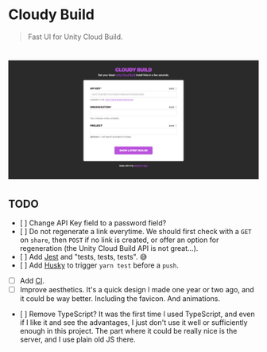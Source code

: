 # Cloudy Build

> Fast UI for Unity Cloud Build.

# ![Cloudy Build](header.png)

## TODO

- [ ] Change API Key field to a password field?
- [ ] Do not regenerate a link everytime. We should first check with a `GET` on `share`, then `POST` if no link is created, or offer an option for regeneration (the Unity Cloud Build API is not great…).
- [ ] Add [Jest](https://jestjs.io/) and "tests, tests, tests". 😅
- [ ] Add [Husky](https://www.npmjs.com/package/husky) to trigger `yarn test` before a `push`.
- [ ] Add [CI](https://travis-ci.org/).
- [ ] Improve aesthetics. It's a quick design I made one year or two ago, and it could be way better. Including the favicon. And animations.
- [ ] Remove TypeScript? It was the first time I used TypeScript, and even if I like it and see the advantages, I just don't use it well or sufficiently enough in this project. The part where it could be really nice is the server, and I use plain old JS there.
